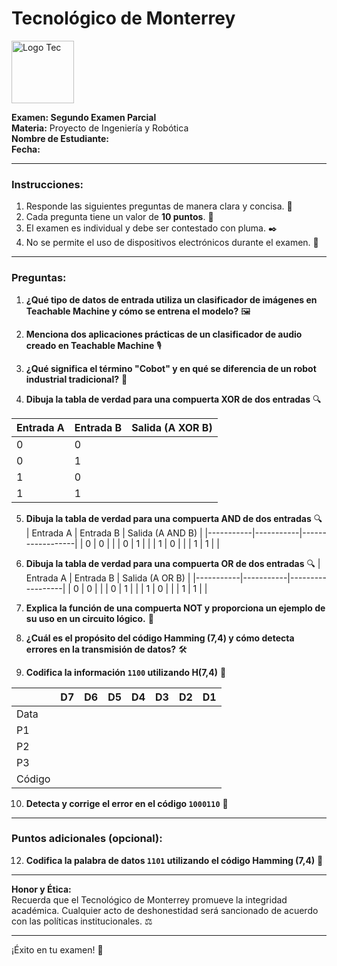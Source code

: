 # Tecnológico de Monterrey  
<img src="https://upload.wikimedia.org/wikipedia/commons/thumb/4/47/Logo_del_ITESM.svg/1200px-Logo_del_ITESM.svg.png" alt="Logo Tec" width="100cm" height="100cm" />  

**Examen: Segundo Examen Parcial**  
**Materia:** Proyecto de Ingeniería y Robótica  
**Nombre de Estudiante:**  
**Fecha:** 

---

### **Instrucciones:**  
1. Responde las siguientes preguntas de manera clara y concisa. 📝  
2. Cada pregunta tiene un valor de **10 puntos**. 💯  
3. El examen es individual y debe ser contestado con pluma. ✒️  
4. No se permite el uso de dispositivos electrónicos durante el examen. 📵  

---

### **Preguntas:**

1. **¿Qué tipo de datos de entrada utiliza un clasificador de imágenes en Teachable Machine y cómo se entrena el modelo?** 🖼️  
   

2. **Menciona dos aplicaciones prácticas de un clasificador de audio creado en Teachable Machine** 🎙️  
  

3. **¿Qué significa el término "Cobot" y en qué se diferencia de un robot industrial tradicional?** 🤖  
   

4. **Dibuja la tabla de verdad para una compuerta XOR de dos entradas** 🔍

| Entrada A | Entrada B | Salida (A XOR B) |
|-----------|-----------|------------------|
|     0     |     0     |                  |
|     0     |     1     |                  |
|     1     |     0     |                  |
|     1     |     1     |                  | 

  

5. **Dibuja la tabla de verdad para una compuerta AND de dos entradas** 🔍
| Entrada A | Entrada B | Salida (A AND B) |
|-----------|-----------|------------------|
|     0     |     0     |                  |
|     0     |     1     |                  |
|     1     |     0     |                  |
|     1     |     1     |                  | 

6. **Dibuja la tabla de verdad para una compuerta OR de dos entradas** 🔍
| Entrada A | Entrada B | Salida (A OR B) |
|-----------|-----------|------------------|
|     0     |     0     |                  |
|     0     |     1     |                  |
|     1     |     0     |                  |
|     1     |     1     |                  | 

7. **Explica la función de una compuerta NOT y proporciona un ejemplo de su uso en un circuito lógico.** 🔄  
  

8. **¿Cuál es el propósito del código Hamming (7,4) y cómo detecta errores en la transmisión de datos?** 🛠️  

9. **Codifica la información `1100` utilizando H(7,4)** 🔢  
 
|  | D7 |  D6 | D5 | D4 | D3 | D2 | D1 |
|-----------|-----------|-----------|-----------|-----------|-----------|-----------|-----------|
|    Data   |       |       |       |       |       |       |       |
|    P1   |       |       |       |       |       |       |       |
|    P2   |       |       |       |       |       |       |       |
|    P3   |       |       |       |       |       |       |       |
|    Código   |       |       |       |       |       |       |       |

10. **Detecta y corrige el error en el código `1000110`** 🔧  


---

### **Puntos adicionales (opcional):**

12. **Codifica la palabra de datos `1101` utilizando el código Hamming (7,4)** 🔢  
    

---

**Honor y Ética:**  
Recuerda que el Tecnológico de Monterrey promueve la integridad académica. Cualquier acto de deshonestidad será sancionado de acuerdo con las políticas institucionales. ⚖️  

---

¡Éxito en tu examen! 🚀
